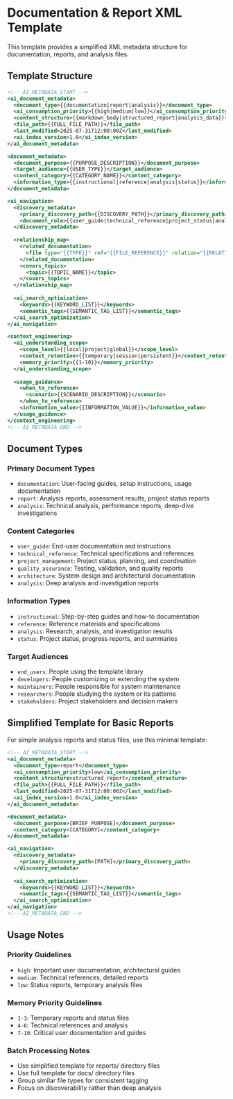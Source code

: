 # Documentation & Report XML Template

This template provides a simplified XML metadata structure for documentation, reports, and analysis files.

## Template Structure

```xml
<!-- AI_METADATA_START -->
<ai_document_metadata>
  <document_type>{{documentation|report|analysis}}</document_type>
  <ai_consumption_priority>{{high|medium|low}}</ai_consumption_priority>
  <content_structure>{{markdown_body|structured_report|analysis_data}}</content_structure>
  <file_path>{{FULL_FILE_PATH}}</file_path>
  <last_modified>2025-07-31T12:00:00Z</last_modified>
  <ai_index_version>1.0</ai_index_version>
</ai_document_metadata>

<document_metadata>
  <document_purpose>{{PURPOSE_DESCRIPTION}}</document_purpose>
  <target_audience>{{USER_TYPE}}</target_audience>
  <content_category>{{CATEGORY_NAME}}</content_category>
  <information_type>{{instructional|reference|analysis|status}}</information_type>
</document_metadata>

<ai_navigation>
  <discovery_metadata>
    <primary_discovery_path>{{DISCOVERY_PATH}}</primary_discovery_path>
    <document_role>{{user_guide|technical_reference|project_status|analysis_report}}</document_role>
  </discovery_metadata>
  
  <relationship_map>
    <related_documentation>
      <file type="{{TYPE}}" ref="{{FILE_REFERENCE}}" relation="{{RELATIONSHIP}}"/>
    </related_documentation>
    <covers_topics>
      <topic>{{TOPIC_NAME}}</topic>
    </covers_topics>
  </relationship_map>
  
  <ai_search_optimization>
    <keywords>{{KEYWORD_LIST}}</keywords>
    <semantic_tags>{{SEMANTIC_TAG_LIST}}</semantic_tags>
  </ai_search_optimization>
</ai_navigation>

<context_engineering>
  <ai_understanding_scope>
    <scope_level>{{local|project|global}}</scope_level>
    <context_retention>{{temporary|session|persistent}}</context_retention>
    <memory_priority>{{1-10}}</memory_priority>
  </ai_understanding_scope>
  
  <usage_guidance>
    <when_to_reference>
      <scenario>{{SCENARIO_DESCRIPTION}}</scenario>
    </when_to_reference>
    <information_value>{{INFORMATION_VALUE}}</information_value>
  </usage_guidance>
</context_engineering>
<!-- AI_METADATA_END -->
```

## Document Types

### Primary Document Types
- `documentation`: User-facing guides, setup instructions, usage documentation
- `report`: Analysis reports, assessment results, project status reports
- `analysis`: Technical analysis, performance reports, deep-dive investigations

### Content Categories
- `user_guide`: End-user documentation and instructions
- `technical_reference`: Technical specifications and references
- `project_management`: Project status, planning, and coordination
- `quality_assurance`: Testing, validation, and quality reports
- `architecture`: System design and architectural documentation
- `analysis`: Deep analysis and investigation reports

### Information Types
- `instructional`: Step-by-step guides and how-to documentation
- `reference`: Reference materials and specifications
- `analysis`: Research, analysis, and investigation results
- `status`: Project status, progress reports, and summaries

### Target Audiences
- `end_users`: People using the template library
- `developers`: People customizing or extending the system
- `maintainers`: People responsible for system maintenance
- `researchers`: People studying the system or its patterns
- `stakeholders`: Project stakeholders and decision makers

## Simplified Template for Basic Reports

For simple analysis reports and status files, use this minimal template:

```xml
<!-- AI_METADATA_START -->
<ai_document_metadata>
  <document_type>report</document_type>
  <ai_consumption_priority>low</ai_consumption_priority>
  <content_structure>structured_report</content_structure>
  <file_path>{{FULL_FILE_PATH}}</file_path>
  <last_modified>2025-07-31T12:00:00Z</last_modified>
  <ai_index_version>1.0</ai_index_version>
</ai_document_metadata>

<document_metadata>
  <document_purpose>[BRIEF_PURPOSE]</document_purpose>
  <content_category>[CATEGORY]</content_category>
</document_metadata>

<ai_navigation>
  <discovery_metadata>
    <primary_discovery_path>[PATH]</primary_discovery_path>
  </discovery_metadata>
  
  <ai_search_optimization>
    <keywords>{{KEYWORD_LIST}}</keywords>
    <semantic_tags>{{SEMANTIC_TAG_LIST}}</semantic_tags>
  </ai_search_optimization>
</ai_navigation>
<!-- AI_METADATA_END -->
```

## Usage Notes

### Priority Guidelines
- `high`: Important user documentation, architectural guides
- `medium`: Technical references, detailed reports
- `low`: Status reports, temporary analysis files

### Memory Priority Guidelines
- `1-3`: Temporary reports and status files
- `4-6`: Technical references and analysis
- `7-10`: Critical user documentation and guides

### Batch Processing Notes
- Use simplified template for reports/ directory files
- Use full template for docs/ directory files
- Group similar file types for consistent tagging
- Focus on discoverability rather than deep analysis